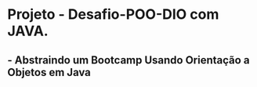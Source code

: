 <h1>Projeto - Desafio-POO-DIO com JAVA.</h1>

<h2> - Abstraindo um Bootcamp Usando Orientação a Objetos em Java</h2>
